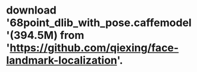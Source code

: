 # download '68point_dlib_with_pose.caffemodel'(394.5M) from 'https://github.com/qiexing/face-landmark-localization'.